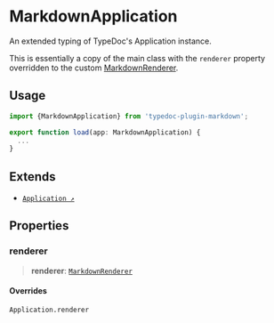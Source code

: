# MarkdownApplication

An extended typing of TypeDoc's Application instance.

This is essentially a copy of the main class with the `renderer` property overridden to the custom [MarkdownRenderer](/api-docs/Interface.MarkdownRenderer.md).

## Usage

```ts
import {MarkdownApplication} from 'typedoc-plugin-markdown';

export function load(app: MarkdownApplication) {
  ...
}
```

## Extends

- [`Application ↗️`]( https://typedoc.org/api/classes/Application.html )

## Properties

### renderer

> **renderer**: [`MarkdownRenderer`](/api-docs/Interface.MarkdownRenderer.md)

#### Overrides

`Application.renderer`
